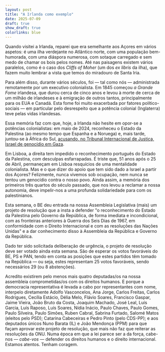 ```yaml
---
layout: post
title: "A Irlanda como exemplo"
date: 2025-07-09
draft: true
show_draft: true
colorlinks: blue
---
```


Quando visitei a Irlanda, reparei que era semelhante aos Açores em vários aspetos: é uma ilha verdejante no Atlântico norte, com uma população bem-humorada, com uma diáspora numerosa, com sotaque carregado e sem medo de chamar os bois pelos nomes. Até nas paisagens existem vários paralelos, como é o caso dos _Cliffs of Moher_ (um dos _ex libris_ da ilha), que fazem muito lembrar a vista que temos do miradouro de Santa Iria.

Para além disso, durante vários séculos, foi — tal como nós — administrada remotamente por um executivo colonialista. Em 1845 começou _a Grande Fome_ irlandesa, que durou cerca de cinco anos e levou à morte de cerca de um milhão de irlandeses e à emigração de outros tantos, principalmente para os EUA e Canadá. Esta fome foi muito exacerbada por fatores político-sociais — em particular pelo desrespeito que a potência colonial (Inglaterra) teve pelas vidas irlandesas.

Essa memória faz com que, hoje, a Irlanda não hesite em opor-se a potências colonialistas: em maio de 2024, reconheceu o Estado da Palestina (ao mesmo tempo que Espanha e a Noruega) e, mais tarde, juntou-se à África do Sul, [acusando, no Tribunal Internacional de Justiça, Israel de genocídio em Gaza](https://web.archive.org/web/20241213164714/https://www.irishtimes.com/politics/2024/12/11/government-confirms-ireland-will-intervene-in-two-cases-before-international-court-of-justice/).

Em Lisboa, a direita tem impedido o reconhecimento português do Estado da Palestina, com desculpas esfarrapadas. É triste que, 51 anos após o 25 de Abril, permaneçam em Lisboa resquícios de uma mentalidade colonialista. Mas e o que dizer do apoio que tem sido dado a Israel a partir dos Açores? Felizmente, nunca vivemos sob ocupação, nem nunca se tentou um genocídio contra o nosso povo. Ainda assim, a memória dos primeiros três quartos do século passado, que nos levou a reclamar a nossa autonomia, deve impelir-nos a uma profunda solidariedade para com os palestinianos.

Esta semana, o BE deu entrada na nossa Assembleia Legislativa (mais) um projeto de resolução que a insta a defender "o reconhecimento do Estado da Palestina pelo Governo da República, de forma imediata e incondicional, com as fronteiras anteriores à Guerra dos Seis Dias de 1967, em conformidade com o Direito Internacional e com as resoluções das Nações Unidas" e a dar conhecimento disso à Assembleia da República e Governo da República.

Dado ter sido solicitada deliberação de urgência, o projeto de resolução deve ser votado ainda esta semana. São de esperar os votos favoráveis do BE, PS e PAN, tendo em conta as posições que estes partidos têm tomado na República — ou seja, estes representam 25 votos favoráveis, sendo necessários 29 (ou 8 abstenções).

Acredito existirem pelo menos mais quatro deputadas/os na nossa assembleia comprometidas/os com os direitos humanos. E porque a democracia representativa é levada a cabo por representantes com nome, interpelo diretamente
Adolfo Vasconcelos, Ana Jorge, Carlos Freitas, Carlos Rodrigues, Cecília Estácio, Délia Melo, Flávio Soares, Francisco Gaspar, Jaime Vieira, João Bruto da Costa, Joaquim Machado, José Leal, Luís Garcia, Luís Raposo, Luís Soares, Nídia Inácio, Paulo Chaves, Paulo Gomes, Paulo Silveira, Paulo Simões, Ruben Cabral, Sabrina Furtado, Salomé Matos (eleitos pelo PSD); Catarina Cabeceiras e Pedro Pinto (pelo CDS-PP); e aos deputados únicos Nuno Barata (IL) e João Mendonça (PPM) para que façam aprovar este projeto de resolução, que mais não faz que reiterar as resoluções da ONU. Numa época em que a lei parece ser a da força, cabe-nos — _cabe-vos_ — defender os direitos humanos e o direito internacional. Estamos atentos. Tenham coragem.
